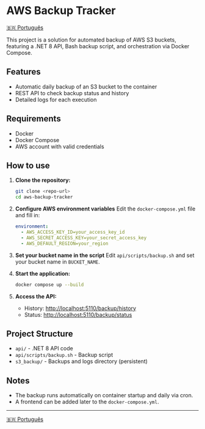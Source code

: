 # AWS Backup Tracker

[🇧🇷 Português](README.md)

This project is a solution for automated backup of AWS S3 buckets, featuring a .NET 8 API, Bash backup script, and orchestration via Docker Compose.

## Features
- Automatic daily backup of an S3 bucket to the container
- REST API to check backup status and history
- Detailed logs for each execution

## Requirements
- Docker
- Docker Compose
- AWS account with valid credentials

## How to use

1. **Clone the repository:**
   ```sh
   git clone <repo-url>
   cd aws-backup-tracker
   ```

2. **Configure AWS environment variables**
   Edit the `docker-compose.yml` file and fill in:
   ```yaml
   environment:
     - AWS_ACCESS_KEY_ID=your_access_key_id
     - AWS_SECRET_ACCESS_KEY=your_secret_access_key
     - AWS_DEFAULT_REGION=your_region
   ```

3. **Set your bucket name in the script**
   Edit `api/scripts/backup.sh` and set your bucket name in `BUCKET_NAME`.

4. **Start the application:**
   ```sh
   docker compose up --build
   ```

5. **Access the API:**
   - History: [http://localhost:5110/backup/history](http://localhost:5110/backup/history)
   - Status: [http://localhost:5110/backup/status](http://localhost:5110/backup/status)

## Project Structure
- `api/` - .NET 8 API code
- `api/scripts/backup.sh` - Backup script
- `s3_backup/` - Backups and logs directory (persistent)

## Notes
- The backup runs automatically on container startup and daily via cron.
- A frontend can be added later to the `docker-compose.yml`.

---
[🇧🇷 Português](README.md) 